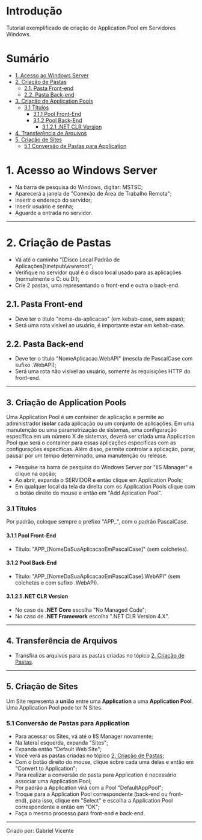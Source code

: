 # Introdução
Tutorial exemplificado de criação de Application Pool em Servidores Windows.

# Sumário
<!-- TOC depthFrom:1 depthTo:2 withLinks:1 updateOnSave:1 orderedList:0 -->

- [1. Acesso ao Windows Server](#1-acesso-ao-windows-server)
- [2. Criação de Pastas](#2-criação-de-pastas)
     - [2.1. Pasta Front-end](#21-pasta-front-end)
     - [2.2. Pasta Back-end](#22-pasta-back-end)
- [3. Criação de Application Pools](#3-criação-de-application-pools)
     - [3.1 Títulos](#31-títulos)
       - [3.1.1 Pool Front-End](#311-pool-front-end)
       - [3.1.2 Pool Back-End](#312-pool-back-end)
         - [3.1.2.1 .NET CLR Version](#3121-net-clr-version)
- [4. Transferência de Arquivos](#4-transferência-de-arquivos)
- [5. Criação de Sites](#5-criação-de-sites)
     - [5.1 Conversão de Pastas para Application](#51-conversão-de-pastas-para-application)

<!-- /TOC -->
# 1. Acesso ao Windows Server
- Na barra de pesquisa do Windows, digitar: MSTSC;
- Aparecerá a janela de "Conexão de Área de Trabalho Remota";
- Inserir o endereço do servidor;
- Inserir usuário e senha;
- Aguarde a entrada no servidor.

_____________________________
# 2. Criação de Pastas
- Vá até o caminho "[Disco Local Padrão de Aplicações]\inetpub\wwwroot";
- Verifique no servidor qual é o disco local usado para as aplicações (normalmente o C: ou D:);
- Crie 2 pastas, uma representando o front-end e outra o back-end.

## 2.1. Pasta Front-end
- Deve ter o título "nome-da-aplicacao" (em kebab-case, sem aspas);
- Será uma rota visível ao usuário, é importante estar em kebab-case.

## 2.2. Pasta Back-end
- Deve ter o título "NomeAplicacao.WebAPI" (mescla de PascalCase com sufixo .WebAPI);
- Será uma rota não visível ao usuário, somente às requisições HTTP do front-end. 

_____________________________
## 3. Criação de Application Pools
Uma Application Pool é um container de aplicação e permite ao administrador **isolar** cada aplicação ou um conjunto de aplicações. Em uma manutenção ou uma parametrização de sistemas, uma configuração específica em um número X de sistemas, deverá ser criada uma Application Pool que será o container para essas aplicações específicas com as configurações específicas. Além disso, permite controlar a aplicação, parar, pausar por um tempo determinado, uma manutenção ou release.

- Pesquise na barra de pesquisa do Windows Server por "IIS Manager" e clique na opção;
- Ao abrir, expanda o SERVIDOR e então clique em Application Pools;
- Em qualquer local da tela da direita com os Application Pools clique com o botão direito do mouse e então em "Add Aplication Pool".
### 3.1 Títulos
Por padrão, coloque sempre o prefixo "APP_", com o padrão PascalCase.

#### 3.1.1 Pool Front-End
- Título: "APP_[NomeDaSuaAplicacaoEmPascalCase]" (sem colchetes).

#### 3.1.2 Pool Back-End
- Título: "APP_[NomeDaSuaAplicacaoEmPascalCase].WebAPI" (sem colchetes e com sufixo .WebAPI).
#### 3.1.2.1 .NET CLR Version
- No caso de **.NET Core** escolha "No Managed Code";
- No caso de **.NET Framework** escolha ".NET CLR Version 4.X".

_____________________________
## 4. Transferência de Arquivos
- Transfira os arquivos para as pastas criadas no tópico [2. Criação de Pastas](#1-criação-de-pastas).

_____________________________
## 5. Criação de Sites
Um Site representa a **união** entre uma **Application** a uma **Application Pool**.
Uma Application Pool pode ter N Sites.

### 5.1 Conversão de Pastas para Application
- Para acessar os Sites, vá até o IIS Manager novamente;
- Na lateral esquerda, expanda "Sites";
- Expanda então "Default Web Site";
- Você verá as pastas criadas no tópico [2. Criação de Pastas](#1-criação-de-pastas);
- Com o botão direito do mouse, clique sobre cada uma delas e então em "Convert to Application";
- Para realizar a conversão de pasta para Application é necessário associar uma Application Pool;
- Por padrão a Application virá com a Pool "DefaultAppPool";
- Troque para a Application Pool correspondente (back-end ou front-end), para isso, clique em "Select" e escolha a Application Pool correspondente e então em "OK";
- Faça o mesmo processo para front-end e back-end.

________________________
Criado por:
Gabriel Vicente
